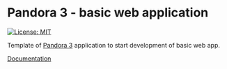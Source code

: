 # Pandora 3 - basic web application

[![License: MIT](https://img.shields.io/badge/License-MIT-steelblue.svg)](https://opensource.org/licenses/MIT)

Template of [Pandora 3](https://github.com/PandoraTeam/pandora-3.0-core "Pandora 3 core repository") application to start development of basic web app.

[Documentation](https://nescafe62.github.io/pandora3 "Pandora 3 documentation")
